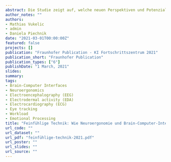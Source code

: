 ```yaml
---
abstract: Die Studie zeigt auf, welche neuen Perspektiven und Potenziale sich durch neuroergonomische Methoden für die Gestaltung von menschgerechter Technik und Arbeit ergeben. Anhand von Praxisbeispielen berichten wir, welche Methoden und Technologien sich nutzen lassen, um Technikdesign so zu optimieren, dass Produkte und Services auf die Bedürfnisse der Nutzer*innen ausgerichtet sind und Gestaltungsprozesse der Menschzentrierung und Akzeptanz angemessen berücksichtigt werden.
author_notes: ""
authors:
- Mathias Vukelic
- admin
- Daniela Piechnik
date: "2021-03-01T00:00:00Z"
featured: false
projects: []
publication: "Fraunhofer Publication - KI Fortschrittszentrum 2021"
publication_short: "Fraunhofer Publication"
publication_types: ["6"]
publishDate: "1 March, 2021"
slides:
summary:
tags:
- Brain-Computer Interfaces
- Neuroergonomics
- Electroencephalography (EEG)
- Electrodermal activity (EDA)
- Electrocardiography (ECG)
- Eye tracking
- Workload
- Emotional Processing
title: "Feinfühlige Technik: Wie Neuroergonomie und Brain-Computer-Interfaces in der Praxis eingesetzt werden können "
url_code: ""
url_dataset: ""
url_pdf: "feinfühlige-technik-2021.pdf"
url_poster: ""
url_slides: ""
url_source: ""
---
```


<!--{{% callout note %}}
Click the *Cite* button above to demo the feature to enable visitors to import publication metadata into their reference management software.
{{% /callout %}}

{{% callout note %}}
Create your slides in Markdown - click the *Slides* button to check out the example.
{{% /callout %}}

Supplementary notes can be added here, including [code, math, and images](https://wowchemy.com/docs/writing-markdown-latex/).-->
